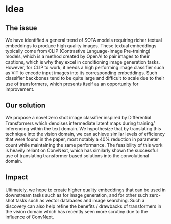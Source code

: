 # Idea

## The issue
We have identified a general trend of SOTA models requiring richer textual embeddings to produce high quality images. These textual embeddings typically come from CLIP (Contrastive Language-Image Pre-training) models, which is a method created by OpenAI to pair images to their captions, which is why they excel in conditioning image generation tasks. However, for CLIP to work, it needs a high performing image classifier such as ViT to encode input images into its corresponding embeddings. Such classifier backbones tend to be quite large and difficult to scale due to their use of transformers, which presents itself as an opportunity for improvement.

## Our solution
We propose a novel zero shot image classifier inspired by Differential Transformers which denoises intermediate latent maps during training/ inferencing within the text domain. We hypothesize that by translating this technique into the vision domain, we can achieve similar levels of efficiency that were found in the paper, most notably a 40% reduction in parameter count while maintaining the same performance. The feasibility of this work is heavily reliant on ConvNext, which has similarly shown the successful use of translating transformer based solutions into the convolutional domain.

## Impact
Ultimately, we hope to create higher quality embeddings that can be used in downstream tasks such as for image generation, and for other such zero-shot tasks such as vector databases and image searching. Such a discovery can also help refine the benefits / drawbacks of transformers in the vision domain which has recently seen more scrutiny due to the influence of ConvNext. 
